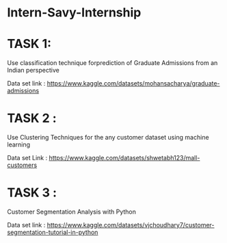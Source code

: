 # Intern-Savy-Internship

# TASK 1:

Use classification technique forprediction of Graduate Admissions from an Indian perspective

Data set link : https://www.kaggle.com/datasets/mohansacharya/graduate-admissions

# TASK 2 :

Use Clustering Techniques for the any customer dataset using machine learning

Data set Link : https://www.kaggle.com/datasets/shwetabh123/mall-customers

# TASK 3 :

Customer Segmentation Analysis with Python

Data set link : https://www.kaggle.com/datasets/vjchoudhary7/customer-segmentation-tutorial-in-python
